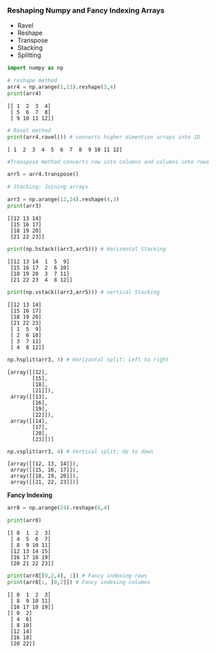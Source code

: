 ### Reshaping Numpy and Fancy Indexing Arrays

- Ravel
- Reshape
- Transpose
- Stacking
- Splitting


```python
import numpy as np
```


```python
# reshape method
arr4 = np.arange(1,13).reshape(3,4)
print(arr4)
```

    [[ 1  2  3  4]
     [ 5  6  7  8]
     [ 9 10 11 12]]



```python
# Ravel method
print(arr4.ravel()) # converts higher dimention arrays into 1D
```

    [ 1  2  3  4  5  6  7  8  9 10 11 12]



```python
#Transpose method converts row into columns and columns into rows

arr5 = arr4.transpose()
```


```python
# Stacking: Joining arrays

arr3 = np.arange(12,24).reshape(4,3)
print(arr3)
```

    [[12 13 14]
     [15 16 17]
     [18 19 20]
     [21 22 23]]



```python
print(np.hstack((arr3,arr5))) # Horizontal Stacking
```

    [[12 13 14  1  5  9]
     [15 16 17  2  6 10]
     [18 19 20  3  7 11]
     [21 22 23  4  8 12]]



```python
print(np.vstack((arr3,arr5))) # vertical Stacking
```

    [[12 13 14]
     [15 16 17]
     [18 19 20]
     [21 22 23]
     [ 1  5  9]
     [ 2  6 10]
     [ 3  7 11]
     [ 4  8 12]]



```python
np.hsplit(arr3, 3) # Horizontal split: Left to right
```




    [array([[12],
            [15],
            [18],
            [21]]),
     array([[13],
            [16],
            [19],
            [22]]),
     array([[14],
            [17],
            [20],
            [23]])]




```python
np.vsplit(arr3, 4) # Vertical split: Up to down
```




    [array([[12, 13, 14]]),
     array([[15, 16, 17]]),
     array([[18, 19, 20]]),
     array([[21, 22, 23]])]



**Fancy Indexing**


```python
arr8 = np.arange(24).reshape(6,4)

print(arr8)
```

    [[ 0  1  2  3]
     [ 4  5  6  7]
     [ 8  9 10 11]
     [12 13 14 15]
     [16 17 18 19]
     [20 21 22 23]]



```python
print(arr8[[0,2,4], :]) # Fancy indexing rows
print(arr8[:, [0,2]]) # Fancy indexing columns
```

    [[ 0  1  2  3]
     [ 8  9 10 11]
     [16 17 18 19]]
    [[ 0  2]
     [ 4  6]
     [ 8 10]
     [12 14]
     [16 18]
     [20 22]]

